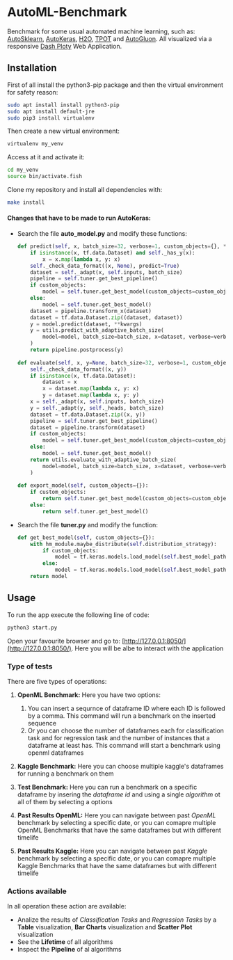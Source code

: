 # AutoML-Benchmark
Benchmark for some usual automated machine learning, such as: [AutoSklearn](https://automl.github.io/auto-sklearn/master/), [AutoKeras](https://autokeras.com/), [H2O](https://docs.h2o.ai/h2o/latest-stable/h2o-docs/automl.html), [TPOT](http://epistasislab.github.io/tpot/) and [AutoGluon](https://auto.gluon.ai/stable/index.html). All visualized via a responsive [Dash Ploty](https://dash.plotly.com/) Web Application.


## Installation
First of all install the python3-pip package and then the virtual environment for safety reason: 
```bash
sudo apt install install python3-pip
sudo apt install default-jre
sudo pip3 install virtualenv 
```

Then create a new virtual environment:
```bash
virtualenv my_venv
```

Access at it and activate it:
```bash
cd my_venv
source bin/activate.fish
```

Clone my repository and install all dependencies with:
```bash
make install
```

#### Changes that have to be made to run AutoKeras:
* Search the file **auto_model.py** and modify these functions:
    ```python
    def predict(self, x, batch_size=32, verbose=1, custom_objects={}, **kwargs):
        if isinstance(x, tf.data.Dataset) and self._has_y(x):
            x = x.map(lambda x, y: x)
        self._check_data_format((x, None), predict=True)
        dataset = self._adapt(x, self.inputs, batch_size)
        pipeline = self.tuner.get_best_pipeline()
        if custom_objects:
            model = self.tuner.get_best_model(custom_objects=custom_objects)
        else:
            model = self.tuner.get_best_model()
        dataset = pipeline.transform_x(dataset)
        dataset = tf.data.Dataset.zip((dataset, dataset))
        y = model.predict(dataset, **kwargs)
        y = utils.predict_with_adaptive_batch_size(
            model=model, batch_size=batch_size, x=dataset, verbose=verbose, **kwargs
        )
        return pipeline.postprocess(y)
            
    def evaluate(self, x, y=None, batch_size=32, verbose=1, custom_objects={},**kwargs):
        self._check_data_format((x, y))
        if isinstance(x, tf.data.Dataset):
            dataset = x
            x = dataset.map(lambda x, y: x)
            y = dataset.map(lambda x, y: y)
        x = self._adapt(x, self.inputs, batch_size)
        y = self._adapt(y, self._heads, batch_size)
        dataset = tf.data.Dataset.zip((x, y))
        pipeline = self.tuner.get_best_pipeline()
        dataset = pipeline.transform(dataset)
        if custom_objects:
            model = self.tuner.get_best_model(custom_objects=custom_objects)
        else:
            model = self.tuner.get_best_model()
        return utils.evaluate_with_adaptive_batch_size(
            model=model, batch_size=batch_size, x=dataset, verbose=verbose, **kwargs
        )
            
    def export_model(self, custom_objects={}):
        if custom_objects:
            return self.tuner.get_best_model(custom_objects=custom_objects)
        else:
            return self.tuner.get_best_model()
    ```

* Search the file **tuner.py** and modify the function:
    ```python
    def get_best_model(self, custom_objects={}):
        with hm_module.maybe_distribute(self.distribution_strategy):
            if custom_objects:
                model = tf.keras.models.load_model(self.best_model_path, custom_objects=custom_objects)
            else:
                model = tf.keras.models.load_model(self.best_model_path)
        return model
    ```

## Usage
To run the app execute the following line of code:
```bash
python3 start.py
```
Open your favourite browser and go to: [http://127.0.0.1:8050/](http://127.0.0.1:8050/). Here you will be albe to interact with the application

### Type of tests
There are five types of operations:

1. **OpenML Benchmark:** Here you have two options:
    1. You can insert a sequrnce of dataframe ID where each ID is followed by a comma. This command will run a benchmark on the inserted sequence
    2. Or you can choose the number of dataframes each for classification task and for regression task and the number of instances that a dataframe at least has. This command will start a benchmark using openml dataframes

2. **Kaggle Benchmark:** Here you can choose multiple kaggle's dataframes for running a benchmark on them

3. **Test Benchmark:** Here you can run a benchmark on a specific dataframe by insering the *dataframe id* and using a single *algorithm* ot all of them by selecting a options

4. **Past Results OpenML:** Here you can navigate between past *OpenML* benchmark by selecting a specific date, or you can comapre multiple OpenML Benchmarks that have the same dataframes but with different timelife 

5. **Past Results Kaggle:** Here you can navigate between past *Kaggle* benchmark by selecting a specific date, or you can comapre multiple Kaggle Benchmarks that have the same dataframes but with different timelife

### Actions available 
In all operation these action are available:
* Analize the results of _Classification Tasks_ and _Regression Tasks_ by a **Table** visualization, **Bar Charts** visualization and **Scatter Plot** visualization
* See the **Lifetime** of all algorithms
* Inspect the **Pipeline** of al algorithms
